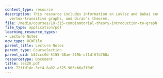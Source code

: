 ```yaml
---
content_type: resource
description: This resource includes information on Lov?sz and Babai conjectures for
  vertex-transitive graphs, and Dirac's theorem.
file: /media/courses/18-315-combinatorial-theory-introduction-to-graph-theory-extremal-and-enumerative-combinatorics-spring-2005/72ffd1de3cf48a02a325905c66a7f0df_lec20.pdf
file_type: application/pdf
learning_resource_types:
- Lecture Notes
ocw_type: OCWFile
parent_title: Lecture Notes
parent_type: CourseSection
parent_uid: b52ccc0d-5155-38ae-219b-cf1df67d760a
resourcetype: Document
title: lec20.pdf
uid: 72ffd1de-3cf4-8a02-a325-905c66a7f0df
---
```

